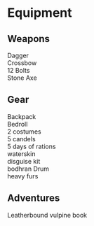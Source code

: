 # Equipment

## Weapons
Dagger  
Crossbow  
12 Bolts  
Stone Axe  


## Gear
Backpack  
Bedroll  
2 costumes  
5 candels  
5 days of rations  
waterskin  
disguise kit  
bodhran Drum  
heavy furs  

## Adventures
Leatherbound vulpine book
